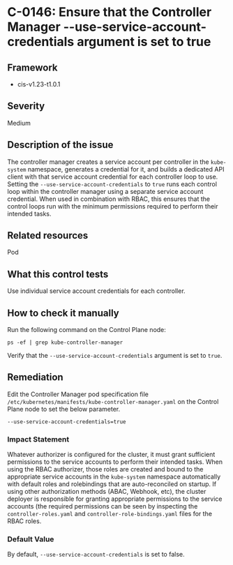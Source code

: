 # C-0146: Ensure that the Controller Manager --use-service-account-credentials argument is set to true

## Framework
* cis-v1.23-t1.0.1
 
## Severity
Medium

## Description of the issue
The controller manager creates a service account per controller in the `kube-system` namespace, generates a credential for it, and builds a dedicated API client with that service account credential for each controller loop to use. Setting the `--use-service-account-credentials` to `true` runs each control loop within the controller manager using a separate service account credential. When used in combination with RBAC, this ensures that the control loops run with the minimum permissions required to perform their intended tasks.
 
## Related resources
Pod
 
## What this control tests 
Use individual service account credentials for each controller.
 
## How to check it manually 
Run the following command on the Control Plane node:

 
```
ps -ef | grep kube-controller-manager

```
 Verify that the `--use-service-account-credentials` argument is set to `true`.
 
## Remediation
Edit the Controller Manager pod specification file `/etc/kubernetes/manifests/kube-controller-manager.yaml` on the Control Plane node to set the below parameter.

 
```
--use-service-account-credentials=true

```
 
### Impact Statement
Whatever authorizer is configured for the cluster, it must grant sufficient permissions to the service accounts to perform their intended tasks. When using the RBAC authorizer, those roles are created and bound to the appropriate service accounts in the `kube-system` namespace automatically with default roles and rolebindings that are auto-reconciled on startup. If using other authorization methods (ABAC, Webhook, etc), the cluster deployer is responsible for granting appropriate permissions to the service accounts (the required permissions can be seen by inspecting the `controller-roles.yaml` and `controller-role-bindings.yaml` files for the RBAC roles.
 
### Default Value
By default, `--use-service-account-credentials` is set to false.
 
